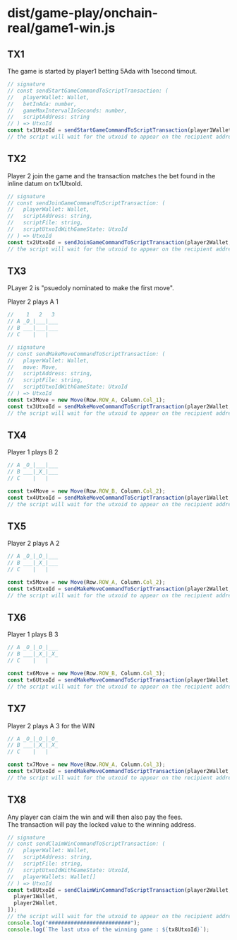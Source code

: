 # dist/game-play/onchain-real/game1-win.js

## TX1

The game is started by player1 betting 5Ada with 1second timout.

```typescript
// signature
// const sendStartGameCommandToScriptTransaction: (
//   playerWallet: Wallet,
//   betInAda: number,
//   gameMaxIntervalInSeconds: number,
//   scriptAddress: string
// ) => UtxoId
const tx1UtxoId = sendStartGameCommandToScriptTransaction(player1Wallet, 5, 1, scriptAddress);
// the script will wait for the utxoid to appear on the recipient address;
```

## TX2

Player 2 join the game and the transaction matches the bet found in the inline datum on tx1UtxoId.

```typescript
// signature
// const sendJoinGameCommandToScriptTransaction: (
//   playerWallet: Wallet,
//   scriptAddress: string,
//   scriptFile: string,
//   scriptUtxoIdWithGameState: UtxoId
// ) => UtxoId
const tx2UtxoId = sendJoinGameCommandToScriptTransaction(player2Wallet, scriptAddress, scriptFile, tx1UtxoId);
// the script will wait for the utxoid to appear on the recipient address;
```

## TX3

PLayer 2 is "psuedoly nominated to make the first move".

Player 2  plays A 1
```typescript
//    1   2   3
// A _O_|___|___
// B ___|___|___
// C    |   |

// signature
// const sendMakeMoveCommandToScriptTransaction: (
//   playerWallet: Wallet,
//   move: Move,
//   scriptAddress: string,
//   scriptFile: string,
//   scriptUtxoIdWithGameState: UtxoId
// ) => UtxoId
const tx3Move = new Move(Row.ROW_A, Column.Col_1);
const tx3UtxoId = sendMakeMoveCommandToScriptTransaction(player2Wallet, tx3Move, scriptAddress, scriptFile, tx2UtxoId);
// the script will wait for the utxoid to appear on the recipient address;
```

## TX4

Player 1  plays B 2

```typescript
// A _O_|___|___
// B ___|_X_|___
// C    |   |

const tx4Move = new Move(Row.ROW_B, Column.Col_2);
const tx4UtxoId = sendMakeMoveCommandToScriptTransaction(player1Wallet, tx4Move, scriptAddress, scriptFile, tx3UtxoId);
// the script will wait for the utxoid to appear on the recipient address;
```

## TX5

Player 2  plays A 2

```typescript
// A _O_|_O_|___
// B ___|_X_|___
// C    |   |

const tx5Move = new Move(Row.ROW_A, Column.Col_2);
const tx5UtxoId = sendMakeMoveCommandToScriptTransaction(player2Wallet, tx5Move, scriptAddress, scriptFile, tx4UtxoId);
// the script will wait for the utxoid to appear on the recipient address;
```

## TX6

Player 1  plays B 3

```typescript
// A _O_|_O_|___
// B ___|_X_|_X_
// C    |   |

const tx6Move = new Move(Row.ROW_B, Column.Col_3);
const tx6UtxoId = sendMakeMoveCommandToScriptTransaction(player1Wallet, tx6Move, scriptAddress, scriptFile, tx5UtxoId);
// the script will wait for the utxoid to appear on the recipient address;
```

## TX7

Player 2  plays A 3 for the WIN

```typescript
// A _O_|_O_|_O_
// B ___|_X_|_X_
// C    |   |

const tx7Move = new Move(Row.ROW_A, Column.Col_3);
const tx7UtxoId = sendMakeMoveCommandToScriptTransaction(player2Wallet, tx7Move, scriptAddress, scriptFile, tx6UtxoId);
// the script will wait for the utxoid to appear on the recipient address;
```

## TX8

Any player can claim the win and will then also pay the fees.  
The transaction will pay the locked value to the winning address.

```typescript
// signature
// const sendClaimWinCommandToScriptTransaction: (
//   playerWallet: Wallet,
//   scriptAddress: string,
//   scriptFile: string,
//   scriptUtxoIdWithGameState: UtxoId,
//   playerWallets: Wallet[]
// ) => UtxoId
const tx8UtxoId = sendClaimWinCommandToScriptTransaction(player2Wallet, scriptAddress, scriptFile, tx7UtxoId, [
  player1Wallet,
  player2Wallet,
]);
// the script will wait for the utxoid to appear on the recipient address;
console.log("##########################");
console.log(`The last utxo of the winning game : ${tx8UtxoId}`);
```
